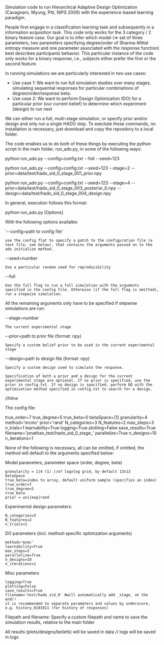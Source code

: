 Simulation code to run Hierarchical Adaptive Design Optimization (Cavagnaro, Myung, Pitt, NIPS 2009) with the experience-based learning paradigm.

People first engage in a classification learning task and subsequently in a information acquisition task. This code only works for the 3 category / 2 binary feature case. Our goal is to infer which model (=> set of three parameters, two parameters specifying degree/order of Sharma-Mittal entropy measure and one parameter associated with the response function) best describes participants behavior. This particular instance of the code only works for a binary response, i.e., subjects either prefer the first or the second feature.

In running simulations we are particularly interested in two use cases:
- Use case 1: We want to run full simulation studies over many stages, simulating sequential responses for particular combinations of degree/order/response beta.
- Use case 2: We want to perform Design Optimization (DO) for a particular prior (our current belief) to determine which experiment (design) to run next 

We can either run a full, multi-stage simulation, or specify prior and/or design and only run a single HADO step. To exectute these commands, no installation is necessary, just download and copy the repository to a local folder.

The code enables us to do both of these things by executing the python script in the main folder, run_ado.py, in some of the following ways:

python run_ado.py --config=config.txt --full --seed=123

python run_ado.py --config=config.txt --seed=123 --stage=2 --prior=data/test/hado_sid_0_stage_001_prior.npy

python run_ado.py --config=config.txt --seed=123 --stage=4 --prior=data/test/hado_sid_0_stage_003_posterior_0.npy --design=data/test/hado_sid_0_stage_004_design.npy

In general, execution follows this format:

python run_ado.py [Options]

With the following options availalbe:

'--config=path to config file'
	
	use the config flat to specify a patch to the configuration file (a text file, see below), that contains the arguments passed on to the ado initialize method.

--seed=number

	Use a particular random seed for reproducibility

--full
	
	Use the full flag to run a full simulation with the arguments specified in the config file. Otherwise (if the full flag is omitted), run a stepwise simulation.


All the remaining arguments only have to be specified if stepwise simulations are run:

--stage=number

	The current experimental stage

--prior=path to prior file (format: npy)

	Specify a custom belief prior to be used in the current experimental stage

--design=path to design file (format: npy)

	Specify a custom design used to simulate the response.

	Specification of both a prior and a design for the current experimental stage are optional. If no prior is specified, use the prior in config.txt. If no design is specified, perform DO with the optimization method specified in config.txt to search for a design.


//hline


The config file:

true_order=7
true_degree=5
true_beta=0
betaSpace=[1]
granularity=4
method='mcmc'
prior='rand'
N_categories=3
N_features=2
max_steps=3
n_trials=1
learnability=True
logging=True
plotting=False
save_results=True
filename='jonathan_test/hado_sid_0_stage_'
parallelize=True
n_designs=10
n_iterations=1


None of the following is necessary, all can be omitted, if omitted, the method will default to the arguments specified below:

Model parameters, parameter space (order, degree, beta)

	granularity = 1|4 (1) //of logxlog grid, by default 13x13
	betaSpace
	true_beta=index to array, default uniform sample (specifies an index)
	true_order=7
	true_degree=5
	true_beta
	prior = uni|exp|rand

Experimental design parameters:

	N_categories=3
	N_features=2
	n_trials=1

DO parameters (incl. method-specific optimization arguments)
	
	method='mcmc'
	learnability=True
	max_steps=3
	parallelize=True
	n_designs=10
	n_iterations=1


Misc parameters

	logging=True
	plotting=False
	save_results=True
	filename='test/hado_sid_0' #will automatically add _stage_ at the end!!
	it is recommended to separate parameters and values by underscore, e.g. history_0101011 (for history of responses)

Filepath and filename: Specify a custom filepath and name to save the simulation results, relative to the main folder


All results (plots/designs/beliefs) will be saved in data // logs will be saved in logs
